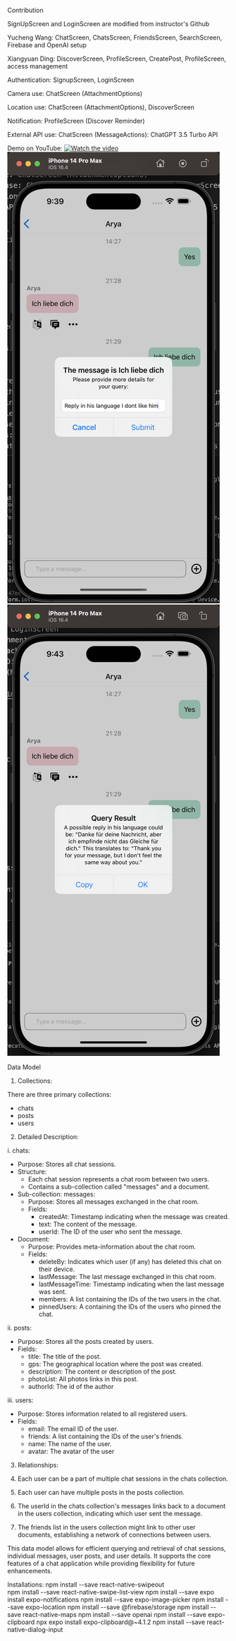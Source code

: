 Contribution

SignUpScreen and LoginScreen are modified from instructor's Github

Yucheng Wang: ChatScreen, ChatsScreen, FriendsScreen, SearchScreen, Firebase and OpenAI setup

Xiangyuan Ding: DiscoverScreen, ProfileScreen, CreatePost, ProfileScreen, access management

Authentication: SignupScreen, LoginScreen

Camera use: ChatScreen (AttachmentOptions)

Location use: ChatScreen (AttachmentOptions), DiscoverScreen

Notification: ProfileScreen (Discover Reminder)

External API use: ChatScreen (MessageActions): ChatGPT 3.5 Turbo API  

Demo on YouTube:
[![Watch the video](https://img.youtube.com/vi/Ls5VPxbneDI/maxresdefault.jpg)](https://www.youtube.com/watch?v=Ls5VPxbneDI)
![image-20230816214336312](./image-20230816214336312.png)
![image-20230816214407187](./image-20230816214407187.png)

Data Model

1. Collections:

There are three primary collections:

- chats
- posts
- users

2. Detailed Description:

  i. chats:

- Purpose: Stores all chat sessions.
- Structure:
  - Each chat session represents a chat room between two users.
  - Contains a sub-collection called "messages" and a document.
- Sub-collection: messages:
  - Purpose: Stores all messages exchanged in the chat room.
  - Fields:
    - createdAt: Timestamp indicating when the message was created.
    - text: The content of the message.
    - userId: The ID of the user who sent the message.
- Document:
  - Purpose: Provides meta-information about the chat room.
  - Fields:
    - deleteBy: Indicates which user (if any) has deleted this chat on their device.
    - lastMessage: The last message exchanged in this chat room.
    - lastMessageTime: Timestamp indicating when the last message was sent.
    - members: A list containing the IDs of the two users in the chat.
    - pinnedUsers: A containing the IDs of the users who pinned the chat.

 ii. posts:

- Purpose: Stores all the posts created by users.
- Fields:
  - title: The title of the post.
  - gps: The geographical location where the post was created.
  - description: The content or description of the post.
  - photoList: All photos links in this post.
  - authorId: The id of the author

 iii. users:

- Purpose: Stores information related to all registered users.
- Fields:
  - email: The email ID of the user.
  - friends: A list containing the IDs of the user's friends.
  - name: The name of the user.
  - avatar: The avatar of the user

3. Relationships:

1. Each user can be a part of multiple chat sessions in the chats collection.
2. Each user can have multiple posts in the posts collection.
3. The userId in the chats collection's messages links back to a document in the users collection, indicating which user sent the message.
4. The friends list in the users collection might link to other user documents, establishing a network of connections between users.

This data model allows for efficient querying and retrieval of chat sessions, individual messages, user posts, and user details. It supports the core features of a chat application while providing flexibility for future enhancements.

Installations:
npm install --save react-native-swipeout   
npm install --save react-native-swipe-list-view
npm install --save expo install expo-notifications
npm install --save expo-image-picker
npm install --save expo-location
npm install --save @firebase/storage
npm install --save react-native-maps
npm install --save openai
npm install --save expo-clipboard
npx expo install expo-clipboard@~4.1.2
npm install --save react-native-dialog-input
